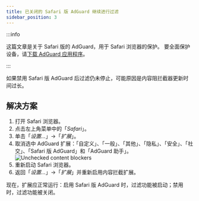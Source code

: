 ```yaml
---
title: 已关闭的 Safari 版 AdGuard 继续进行过滤
sidebar_position: 3
---
```


:::info

这篇文章是关于 Safari 版的 AdGuard，用于 Safari 浏览器的保护。 要全面保护设备，请[下载 AdGuard 应用程序](https://agrd.io/download-kb-adblock)。

:::

如果禁用 Safari 版 AdGuard 后过滤仍未停止，可能原因是内容阻拦截器更新时间过长。

## 解决方案

1. 打开 Safari 浏览器。
2. 点击左上角菜单中的「_Safari_」。
3. 单击「_设置…_」→「_扩展_」。
4. 取消选中 AdGuard 扩展：「自定义」、「一般」、「其他」、「隐私」、「安全」、「社交」、「Safari 版 AdGuard」和「AdGuard 助手」。
 ![Unchecked content blockers](https://cdn.adtidy.org/content/Kb/ad_blocker/safari/adg-safari-unchecked-cbs.png)
5. 重新启动 Safari 浏览器。
6. 返回「_设置..._」→「_扩展_」并重新启用内容拦截扩展。

现在，扩展应正常运行：启用 Safari 版 AdGuard 时，过滤功能被启动；禁用时，过滤功能被关闭。
